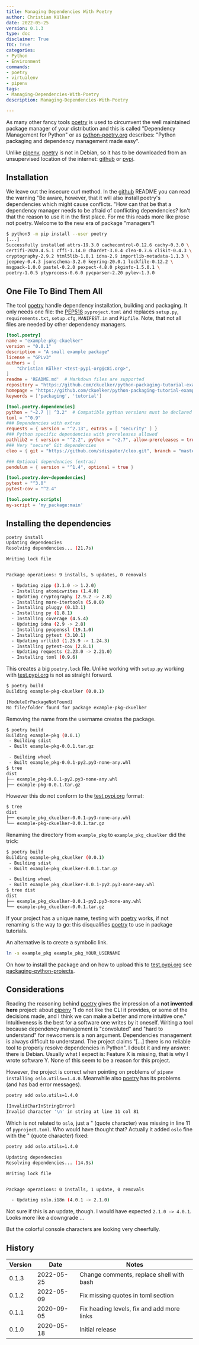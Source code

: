 ```yaml
---
title: Managing Dependencies With Poetry
author: Christian Külker
date: 2022-05-25
version: 0.1.3
type: doc
disclaimer: True
TOC: True
categories:
- Python
- Environment
commands:
- poetry
- virtualenv
- pipenv
tags:
- Managing-Dependencies-With-Poetry
description: Managing-Dependencies-With-Poetry

---
```


As many other fancy tools [poetry] is used to circumvent the well maintained
package manager of your distribution and this is called "Dependency Management
for Python" or as [python-poetry.org] describes: "Python packaging and
dependency management made easy".

Unlike [pipenv], [poetry] is not in Debian, so it has to be downloaded from an
unsupervised location of the internet: [github] or [pypi].

## Installation

We leave out the insecure curl method. In the [github] README you can read the
warning "Be aware, however, that it will also install poetry's dependencies
which might cause conflicts. "How can that be that a dependency manager needs
to be afraid of conflicting dependencies? Isn't that the reason to use it in
the first place. For me this reads more like prose not poetry. Welcome to the
new era of package "managers"!

```bash
$ python3 -m pip install --user poetry
[...]
Successfully installed attrs-19.3.0 cachecontrol-0.12.6 cachy-0.3.0 \
certifi-2020.4.5.1 cffi-1.14.0 chardet-3.0.4 cleo-0.7.6 clikit-0.4.3 \
cryptography-2.9.2 html5lib-1.0.1 idna-2.9 importlib-metadata-1.1.3 \
jeepney-0.4.3 jsonschema-3.2.0 keyring-20.0.1 lockfile-0.12.2 \
msgpack-1.0.0 pastel-0.2.0 pexpect-4.8.0 pkginfo-1.5.0.1 \
poetry-1.0.5 ptyprocess-0.6.0 pycparser-2.20 pylev-1.3.0
```

## One File To Bind Them All

The tool [poetry] handle dependency installation, building and packaging. It
only needs one file: the [PEP518] `pyproject.toml` and replaces `setup.py`,
`requirements.txt`, `setup.cfg`, `MANIFEST.in` and `Pipfile`. Note, that not
all files are needed by other dependency managers.

```toml
[tool.poetry]
name = "example-pkg-ckuelker"
version = "0.0.1"
description = "A small example package"
license = "GPLv3"
authors = [
    "Christian Külker <test-pypi-org@c8i.org>",
]
readme = 'README.md'  # Markdown files are supported
repository = "https://github.com/ckuelker/python-packaging-tutorial-example-package"
homepage = "https://github.com/ckuelker/python-packaging-tutorial-example-package"
keywords = ['packaging', 'tutorial']

[tool.poetry.dependencies]
python = "~2.7 || ^3.2"  # Compatible python versions must be declared here
toml = "^0.9"
### Dependencies with extras
requests = { version = "^2.13", extras = [ "security" ] }
### Python specific dependencies with prereleases allowed
pathlib2 = { version = "^2.2", python = "~2.7", allow-prereleases = true }
### Very "secure" Git dependencies
cleo = { git = "https://github.com/sdispater/cleo.git", branch = "master" }

### Optional dependencies (extras)
pendulum = { version = "^1.4", optional = true }

[tool.poetry.dev-dependencies]
pytest = "^3.0"
pytest-cov = "^2.4"

[tool.poetry.scripts]
my-script = 'my_package:main'
```

## Installing the dependencies

```bash
poetry install
Updating dependencies
Resolving dependencies... (21.7s)

Writing lock file


Package operations: 9 installs, 5 updates, 0 removals

  - Updating zipp (3.1.0 -> 1.2.0)
  - Installing atomicwrites (1.4.0)
  - Updating cryptography (2.9.2 -> 2.8)
  - Installing more-itertools (5.0.0)
  - Installing pluggy (0.13.1)
  - Installing py (1.8.1)
  - Installing coverage (4.5.4)
  - Updating idna (2.9 -> 2.8)
  - Installing pyopenssl (19.1.0)
  - Installing pytest (3.10.1)
  - Updating urllib3 (1.25.9 -> 1.24.3)
  - Installing pytest-cov (2.8.1)
  - Updating requests (2.23.0 -> 2.21.0)
  - Installing toml (0.9.6)
```

This creates a big `poetry.lock` file. Unlike working with `setup.py` working
with [test.pypi.org] is not as straight forward.

```bash
$ poetry build
Building example-pkg-ckuelker (0.0.1)

[ModuleOrPackageNotFound]
No file/folder found for package example-pkg-ckuelker
```

Removing the name from the username creates the package.

```bash
$ poetry build
Building example-pkg (0.0.1)
 - Building sdist
 - Built example-pkg-0.0.1.tar.gz

 - Building wheel
 - Built example_pkg-0.0.1-py2.py3-none-any.whl
$ tree
dist
├── example_pkg-0.0.1-py2.py3-none-any.whl
├── example-pkg-0.0.1.tar.gz
```

However this do not conform to the [test.pypi.org] format:

```bash
$ tree
dist
├── example_pkg_ckuelker-0.0.1-py3-none-any.whl
└── example-pkg-ckuelker-0.0.1.tar.gz
```

Renaming the directory from `example_pkg` to `example_pkg_ckuelker` did the
trick:

```bash
$ poetry build
Building example-pkg_ckuelker (0.0.1)
 - Building sdist
 - Built example-pkg_ckuelker-0.0.1.tar.gz

 - Building wheel
 - Built example_pkg_ckuelker-0.0.1-py2.py3-none-any.whl
$ tree dist
dist
├── example_pkg_ckuelker-0.0.1-py2.py3-none-any.whl
└── example-pkg_ckuelker-0.0.1.tar.gz
```

If your project has a unique name, testing with [poetry] works, if not
renaming is the way to go: this disqualifies [poetry] to use in package
tutorials.

An alternative is to create a symbolic link.

```bash
ln -s example_pkg example_pkg_YOUR_USERNAME
```

On how to install the package and on how to upload this to [test.pypi.org]
see [packaging-python-projects].

## Considerations

Reading the reasoning behind [poetry] gives the impression of a **not invented
here** project: about [pipenv] "I do not like the CLI it provides, or some of
the decisions made, and I think we can make a better and more intuitive one."
Intuitiveness is the best for a software one writes by it oneself. Writing a
tool because dependency management is "convoluted"  and "hard to understand"
for newcomers is a non argument. Dependencies management is always difficult to
understand. The project claims "[...] there is no reliable tool to properly
resolve dependencies in Python". I doubt it and my answer: there is Debian.
Usually what I expect is: Feature X is missing, that is why I wrote software Y.
None of this seem to be a reason for this project.

However, the project is correct when pointing on problems of
`pipenv installing oslo.utils==1.4.0`. Meanwhile also [poetry] has
its problems (and has bad error messages).

```bash
poetry add oslo.utils=1.4.0

[InvalidCharInStringError]
Invalid character '\n' in string at line 11 col 81
```

Which is not related to `oslo`, just a " (quote character)  was missing in line
11 of `pyproject.toml`. Who would have thought that? Actually it added `oslo`
fine with the " (quote character) fixed:

```bash
poetry add oslo.utils=1.4.0

Updating dependencies
Resolving dependencies... (14.9s)

Writing lock file


Package operations: 0 installs, 1 update, 0 removals

  - Updating oslo.i18n (4.0.1 -> 2.1.0)
```

Not sure if this is an update, though. I would have expected `2.1.0 -> 4.0.1`.
Looks more like a downgrade ...

But the colorful console characters are looking very cheerfully.

## History

| Version | Date       | Notes                                                |
| ------- | ---------- | ---------------------------------------------------- |
| 0.1.3   | 2022-05-25 | Change comments, replace shell with bash             |
| 0.1.2   | 2022-05-09 | Fix missing quotes in toml section                   |
| 0.1.1   | 2020-09-05 | Fix heading levels, fix and add more links           |
| 0.1.0   | 2020-05-18 | Initial release                                      |


[documenation]: https://python-poetry.org/
[github]: https://github.com/python-poetry/poetry
[packaging-python-projects]: ../Package/packaging-python-projects.html
[PEP518]: https://www.python.org/dev/peps/pep-0518/
[pipenv]: https://pypi.org/project/pipenv/
[poetry]: https://python-poetry.org/
[pypi]: https://pypi.org/project/poetry/
[python-poetry.org]: https://python-poetry.org/
[test.pypi.org]: https://test.pypi.org

